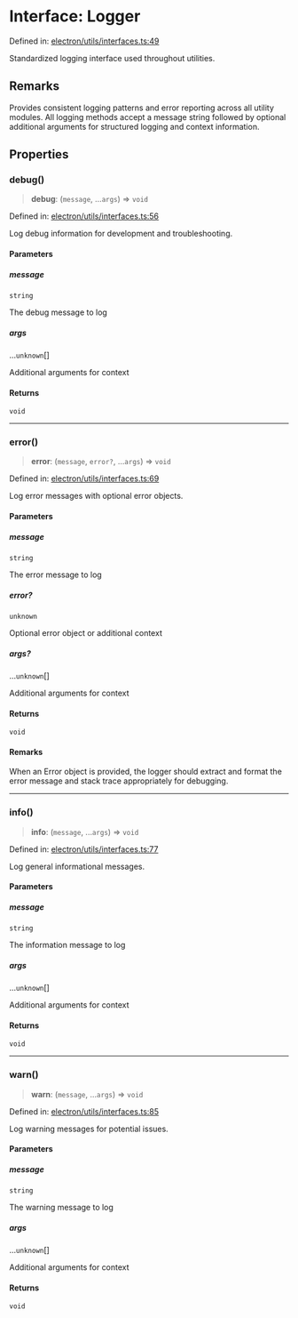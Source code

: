# Interface: Logger

Defined in: [electron/utils/interfaces.ts:49](https://github.com/Nick2bad4u/Uptime-Watcher/blob/main/electron/utils/interfaces.ts#L49)

Standardized logging interface used throughout utilities.

## Remarks

Provides consistent logging patterns and error reporting across all utility
modules. All logging methods accept a message string followed by optional
additional arguments for structured logging and context information.

## Properties

### debug()

> **debug**: (`message`, ...`args`) => `void`

Defined in: [electron/utils/interfaces.ts:56](https://github.com/Nick2bad4u/Uptime-Watcher/blob/main/electron/utils/interfaces.ts#L56)

Log debug information for development and troubleshooting.

#### Parameters

##### message

`string`

The debug message to log

##### args

...`unknown`[]

Additional arguments for context

#### Returns

`void`

***

### error()

> **error**: (`message`, `error?`, ...`args`) => `void`

Defined in: [electron/utils/interfaces.ts:69](https://github.com/Nick2bad4u/Uptime-Watcher/blob/main/electron/utils/interfaces.ts#L69)

Log error messages with optional error objects.

#### Parameters

##### message

`string`

The error message to log

##### error?

`unknown`

Optional error object or additional context

##### args?

...`unknown`[]

Additional arguments for context

#### Returns

`void`

#### Remarks

When an Error object is provided, the logger should extract and format
the error message and stack trace appropriately for debugging.

***

### info()

> **info**: (`message`, ...`args`) => `void`

Defined in: [electron/utils/interfaces.ts:77](https://github.com/Nick2bad4u/Uptime-Watcher/blob/main/electron/utils/interfaces.ts#L77)

Log general informational messages.

#### Parameters

##### message

`string`

The information message to log

##### args

...`unknown`[]

Additional arguments for context

#### Returns

`void`

***

### warn()

> **warn**: (`message`, ...`args`) => `void`

Defined in: [electron/utils/interfaces.ts:85](https://github.com/Nick2bad4u/Uptime-Watcher/blob/main/electron/utils/interfaces.ts#L85)

Log warning messages for potential issues.

#### Parameters

##### message

`string`

The warning message to log

##### args

...`unknown`[]

Additional arguments for context

#### Returns

`void`
